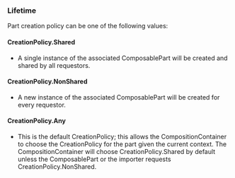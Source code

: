 ### Lifetime

Part creation policy can be one of the following values:

#### CreationPolicy.Shared

*   A single instance of the associated ComposablePart will be created and shared by all requestors.

#### CreationPolicy.NonShared

*   A new instance of the associated ComposablePart will be created for every requestor.

#### CreationPolicy.Any

*   This is the default CreationPolicy; this allows the CompositionContainer to choose the CreationPolicy for the part given the current context. The CompositionContainer will choose CreationPolicy.Shared by default unless the ComposablePart or the importer requests CreationPolicy.NonShared.

